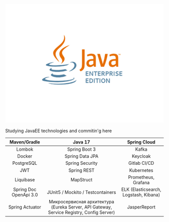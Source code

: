 <p align="center">
  <img src="gitImages/JavaEE.jpg" alt="Sublime's custom image"/>
</p>
Studying JavaEE technologies and commitin'g here



|      Maven/Gradle      | Java 17 | Spring Cloud |
|:----------------------:|:---:|:---:|
|         Lombok         | Spring Boot 3 | Kafka |
|         Docker         | Spring Data JPA | Keycloak |
|       PostgreSQL       | Spring Security | Gitlab CI/CD |
|          JWT           | Spring REST | Kubernetes |
|       Liquibase        | MapStruct | Prometheus, Grafana |
| Spring Doc OpenApi 3.0 | JUnit5 / Mockito / Testcontainers | ELK (Elasticsearch, Logstash, Kibana) |
|    Spring Actuator     | Микросервисная архитектура  (Eureka Server, API Gateway,  Service Registry, Config Server) | JasperReport |
